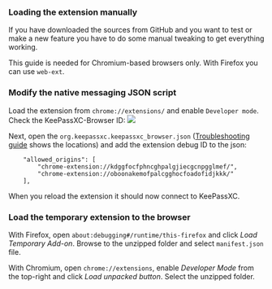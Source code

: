 ### Loading the extension manually

If you have downloaded the sources from GitHub and you want to test or make a new feature you have to do some manual tweaking to get everything working.

This guide is needed for Chromium-based browsers only. With Firefox you can use `web-ext`.

### Modify the native messaging JSON script

Load the extension from `chrome://extensions/` and enable `Developer mode`.
Check the KeePassXC-Browser ID:
![](https://i.imgur.com/BQYecoz.png)

Next, open the `org.keepassxc.keepassxc_browser.json` ([Troubleshooting guide](https://github.com/keepassxreboot/keepassxc-browser/wiki/Troubleshooting-guide) shows the locations) and add the extension debug ID to the json:
```
    "allowed_origins": [
        "chrome-extension://kdggfocfphncghpalgjiecgcnpgglmef/",
        "chrome-extension://oboonakemofpalcgghocfoadofidjkkk/"
    ],
```

When you reload the extension it should now connect to KeePassXC.

### Load the temporary extension to the browser

With Firefox, open `about:debugging#/runtime/this-firefox` and click _Load Temporary Add-on_. Browse to the unzipped folder and select `manifest.json` file.

With Chromium, open `chrome://extensions`, enable _Developer Mode_ from the top-right and click _Load unpacked button_. Select the unzipped folder.